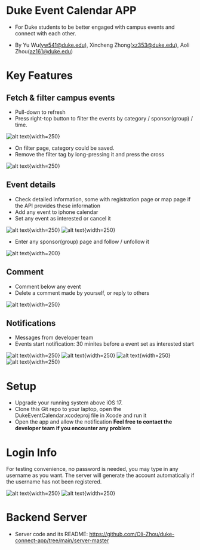 # Duke Event Calendar APP

- For Duke students to be better engaged with campus events and connect with each other.

- By Yu Wu(yw541@duke.edu), Xincheng Zhong(xz353@duke.edu), Aoli Zhou(az161@duke.edu)


# Key Features
## Fetch & filter campus events 
- Pull-down to refresh
- Press right-top button to filter the events by category / sponsor(group) / time.
 
![alt text](https://github.com/Oli-Zhou/duke-connect-app/tree/main/mobile-app/ReadmeImg/refresh.png?ref_type=heads){width=250}
- On filter page, category could be saved.
- Remove the filter tag by long-pressing it and press the cross

![alt text](https://github.com/Oli-Zhou/duke-connect-app/tree/main/mobile-app/ReadmeImg/filterpage.jpeg?ref_type=heads){width=250}

## Event details
- Check detailed information, some with registration page or map page if the API provides these information
- Add any event to iphone calendar
- Set any event as interested or cancel it

![alt text](https://github.com/Oli-Zhou/duke-connect-app/tree/main/mobile-app/ReadmeImg/detailpage.png?ref_type=heads){width=250}
![alt text](https://github.com/Oli-Zhou/duke-connect-app/tree/main/mobile-app/ReadmeImg/pastevents.png?ref_type=heads){width=250}
- Enter any sponsor(group) page and follow / unfollow it

![alt text](https://github.com/Oli-Zhou/duke-connect-app/tree/main/mobile-app/ReadmeImg/groupp.png?ref_type=heads){width=200}

## Comment
- Comment below any event
- Delete a comment made by yourself, or reply to others

![alt text](https://github.com/Oli-Zhou/duke-connect-app/tree/main/mobile-app/ReadmeImg/%20comment.png?ref_type=heads){width=250}

## Notifications
- Messages from developer team
- Events start notification: 30 minites before a event set as interested start

![alt text](https://github.com/Oli-Zhou/duke-connect-app/tree/main/mobile-app/ReadmeImg/noti.png?ref_type=heads){width=250}
![alt text](https://github.com/Oli-Zhou/duke-connect-app/tree/main/mobile-app/ReadmeImg/noti_on_lock.png?ref_type=heads){width=250}
![alt text](https://github.com/Oli-Zhou/duke-connect-app/tree/main/mobile-app/ReadmeImg/noti_on_interested.png?ref_type=heads){width=250}
![alt text](){width=250}


# Setup
- Upgrade your running system above iOS 17.
- Clone this Git repo to your laptop, open the DukeEventCalendar.xcodeproj file in Xcode and run it
- Open the app and allow the notification
**Feel free to contact the developer team if you encounter any problem**

# Login Info
For testing convenience, no password is needed, you may type in any username as you want. The server will generate the account automatically if the username has not been registered. 

![alt text](https://github.com/Oli-Zhou/duke-connect-app/tree/main/mobile-app/ReadmeImg/loginpage.jpeg?ref_type=heads){width=250}
![alt text](https://github.com/Oli-Zhou/duke-connect-app/tree/main/mobile-app/ReadmeImg/profilepage.png?ref_type=heads){width=250}

# Backend Server
- Server code and its README: https://github.com/Oli-Zhou/duke-connect-app/tree/main/server-master
